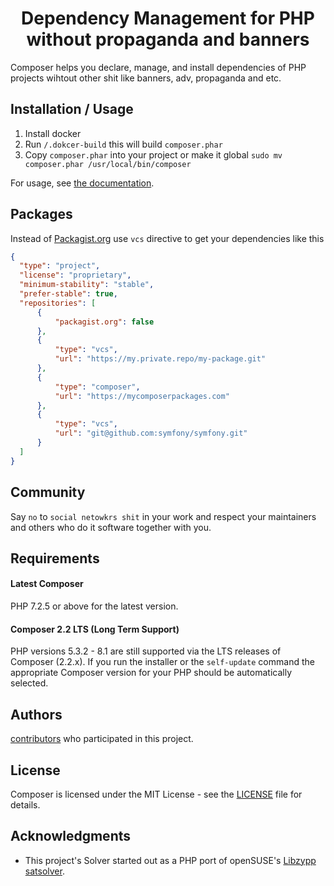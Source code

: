 <h1 align="center">Dependency Management for PHP without propaganda and banners</h1>

Composer helps you declare, manage, and install dependencies of PHP projects wihtout other shit like banners, adv, propaganda and etc.

Installation / Usage
--------------------

1. Install docker
2. Run `/.dokcer-build` this will build `composer.phar`
3. Copy `composer.phar` into your project or make it global `sudo mv composer.phar /usr/local/bin/composer`

For usage, see [the documentation](https://getcomposer.org/doc/).

Packages
--------

Instead of [Packagist.org](https://packagist.org) use `vcs` directive to get your dependencies like this

```json
{
  "type": "project",
  "license": "proprietary",
  "minimum-stability": "stable",
  "prefer-stable": true,
  "repositories": [
      {
          "packagist.org": false
      },
      {
          "type": "vcs",
          "url": "https://my.private.repo/my-package.git"
      },
      {
          "type": "composer",
          "url": "https://mycomposerpackages.com"
      },
      {
          "type": "vcs",
          "url": "git@github.com:symfony/symfony.git"
      }
  ]
}
```


Community
---------

Say `no` to `social netowkrs shit` in your work and respect your maintainers and others who do it software together with you.

Requirements
------------

#### Latest Composer

PHP 7.2.5 or above for the latest version.

#### Composer 2.2 LTS (Long Term Support)

PHP versions 5.3.2 - 8.1 are still supported via the LTS releases of Composer (2.2.x). If you
run the installer or the `self-update` command the appropriate Composer version for your PHP
should be automatically selected.

Authors
-------

[contributors](https://github.com/composer/composer/contributors) who participated in this project.


License
-------

Composer is licensed under the MIT License - see the [LICENSE](LICENSE) file for details.

Acknowledgments
---------------

- This project's Solver started out as a PHP port of openSUSE's
  [Libzypp satsolver](https://en.opensuse.org/openSUSE:Libzypp_satsolver).
